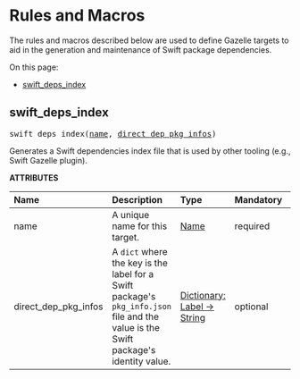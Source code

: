 <!-- Generated with Stardoc, Do Not Edit! -->
# Rules and Macros


The rules and macros described below are used to define Gazelle targets to aid in the generation and maintenance of Swift package dependencies.


On this page:

  * [swift_deps_index](#swift_deps_index)


<a id="swift_deps_index"></a>

## swift_deps_index

<pre>
swift_deps_index(<a href="#swift_deps_index-name">name</a>, <a href="#swift_deps_index-direct_dep_pkg_infos">direct_dep_pkg_infos</a>)
</pre>

Generates a Swift dependencies index file that is used by other tooling (e.g., Swift Gazelle plugin).

**ATTRIBUTES**


| Name  | Description | Type | Mandatory | Default |
| :------------- | :------------- | :------------- | :------------- | :------------- |
| <a id="swift_deps_index-name"></a>name |  A unique name for this target.   | <a href="https://bazel.build/concepts/labels#target-names">Name</a> | required |  |
| <a id="swift_deps_index-direct_dep_pkg_infos"></a>direct_dep_pkg_infos |  A `dict` where the key is the label for a Swift package's `pkg_info.json` file and the value is the Swift package's identity value.   | <a href="https://bazel.build/rules/lib/dict">Dictionary: Label -> String</a> | optional |  `{}`  |



